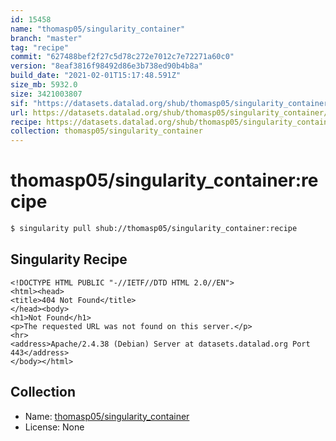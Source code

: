 ```yaml
---
id: 15458
name: "thomasp05/singularity_container"
branch: "master"
tag: "recipe"
commit: "627488bef2f27c5d78c272e7012c7e72271a60c0"
version: "8eaf3816f98492d86e3b738ed90b4b8a"
build_date: "2021-02-01T15:17:48.591Z"
size_mb: 5932.0
size: 3421003807
sif: "https://datasets.datalad.org/shub/thomasp05/singularity_container/recipe/2021-02-01-627488be-8eaf3816/8eaf3816f98492d86e3b738ed90b4b8a.sif"
url: https://datasets.datalad.org/shub/thomasp05/singularity_container/recipe/2021-02-01-627488be-8eaf3816/
recipe: https://datasets.datalad.org/shub/thomasp05/singularity_container/recipe/2021-02-01-627488be-8eaf3816/Singularity
collection: thomasp05/singularity_container
---
```


# thomasp05/singularity_container:recipe

```bash
$ singularity pull shub://thomasp05/singularity_container:recipe
```

## Singularity Recipe

```singularity
<!DOCTYPE HTML PUBLIC "-//IETF//DTD HTML 2.0//EN">
<html><head>
<title>404 Not Found</title>
</head><body>
<h1>Not Found</h1>
<p>The requested URL was not found on this server.</p>
<hr>
<address>Apache/2.4.38 (Debian) Server at datasets.datalad.org Port 443</address>
</body></html>
```

## Collection

 - Name: [thomasp05/singularity_container](https://github.com/thomasp05/singularity_container)
 - License: None

